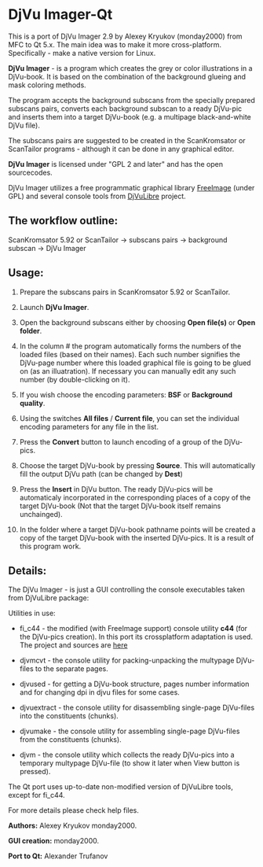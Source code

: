 # DjVu Imager-Qt
This is a port of DjVu Imager 2.9 by Alexey Kryukov (monday2000) from MFC to Qt 5.x.
The main idea was to make it more cross-platform. Specifically - make a native version for Linux.

**DjVu Imager** - is a program which creates the grey or color illustrations in a DjVu-book. It is based on the combination of the background glueing and mask coloring methods.

The program accepts the background subscans from the specially prepared subscans pairs, converts each background subscan to a ready DjVu-pic and inserts them into a target DjVu-book (e.g. a multipage black-and-white DjVu file).

The subscans pairs are suggested to be created in the ScanKromsator or ScanTailor programs - although it can be done in any graphical editor.

**DjVu Imager** is licensed under "GPL 2 and later" and has the open sourcecodes.

DjVu Imager utilizes a free programmatic graphical library [FreeImage](http://freeimage.sourceforge.net/) (under GPL) and several console tools from [DjVuLibre](http://djvu.sourceforge.net/) project.

## The workflow outline:

ScanKromsator 5.92 or ScanTailor -> subscans pairs -> background subscan -> DjVu Imager

## Usage:

1. Prepare the subscans pairs in ScanKromsator 5.92 or ScanTailor.

2. Launch **DjVu Imager**.

3. Open the background subscans either by choosing **Open file(s)** or **Open folder**.

4. In the column # the program automatically forms the numbers of the loaded files (based on their names). Each such number signifies the DjVu-page number where this loaded graphical file is going to be glued on (as an illuatration). If necessary you can manually edit any such number (by double-clicking on it).

5. If you wish choose the encoding parameters: **BSF** or **Background quality**.

6. Using the switches **All files** / **Current file**, you can set the individual encoding parameters for any file in the list.

7. Press the **Convert** button to launch encoding of a group of the DjVu-pics.

8. Choose the target DjVu-book by pressing **Source**. This will automatically fill the output DjVu path (can be changed by **Dest**)

9. Press the **Insert** in DjVu button. The ready DjVu-pics will be automaticaly incorporated in the corresponding places of a copy of the target DjVu-book (Not that the target DjVu-book itself remains unchainged).

10. In the folder where a target DjVu-book pathname points will be created a copy of the target DjVu-book with the inserted DjVu-pics. It is a result of this program work.

## Details:

The DjVu Imager - is just a GUI controlling the console executables taken from DjVuLibre package:

Utilities in use:

* fi_c44 - the modified (with FreeImage support) console utility **с44** (for the DjVu-pics creation). In this port its crossplatform adaptation is used. The project and sources are [here](https://github.com/trufanov-nok/fi_c44-multiplatform)

- djvmcvt - the console utility for packing-unpacking the multypage DjVu-files to the separate pages.

- djvused - for getting a DjVu-book structure, pages number information and for changing dpi in djvu files for some cases.

- djvuextract - the console utility for disassembling single-page DjVu-files into the constituents (chunks).

- djvumake - the console utility for assembling single-page DjVu-files from the constituents (chunks). 

- djvm - the console utility which collects the ready DjVu-pics into a temporary multypage DjVu-file (to show it later when View button is pressed).


The Qt port uses up-to-date non-modified version of DjVuLibre tools, except for fi_c44.

For more details please check help files.

**Authors:** Alexey Kryukov <anagnost at yandex dot ru>
monday2000.

**GUI creation:** monday2000.

**Port to Qt:** Alexander Trufanov
